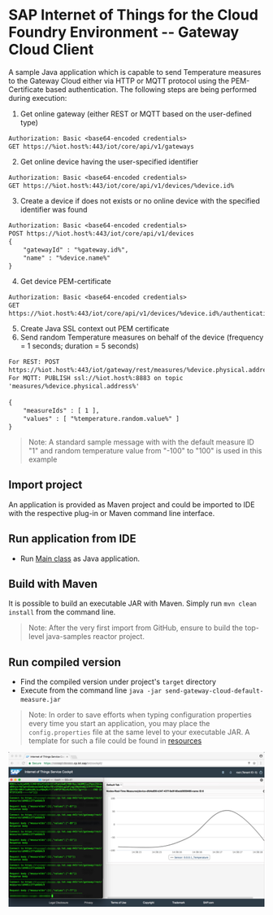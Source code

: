 # SAP Internet of Things for the Cloud Foundry Environment -- Gateway Cloud Client

A sample Java application which is capable to send Temperature measures to the Gateway Cloud either via HTTP or MQTT protocol using the PEM-Certificate based authentication. The following steps are being performed during execution:

1. Get online gateway (either REST or MQTT based on the user-defined type)
```
Authorization: Basic <base64-encoded credentials>
GET https://%iot.host%:443/iot/core/api/v1/gateways
```
2. Get online device having the user-specified identifier
```
Authorization: Basic <base64-encoded credentials>
GET https://%iot.host%:443/iot/core/api/v1/devices/%device.id%
```
3. Create a device if does not exists or no online device with the specified identifier was found
```
Authorization: Basic <base64-encoded credentials>
POST https://%iot.host%:443/iot/core/api/v1/devices  
{
	"gatewayId" : "%gateway.id%",
	"name" : "%device.name%"
}
```
4. Get device PEM-certificate 
```
Authorization: Basic <base64-encoded credentials>
GET https://%iot.host%:443/iot/core/api/v1/devices/%device.id%/authentication/pem
```
5. Create Java SSL context out PEM certificate
6. Send random Temperature measures on behalf of the device (frequency = 1 seconds; duration = 5 seconds)
```
For REST: POST https://%iot.host%:443/iot/gateway/rest/measures/%device.physical.address%
For MQTT: PUBLISH ssl://%iot.host%:8883 on topic 'measures/%device.physical.address%'  

{
	"measureIds" : [ 1 ],
	"values" : [ "%temperature.random.value%" ]
}
```
 
>Note: A standard sample message with with the default measure ID "1" and random temperature value from "-100" to "100" is used in this example

## Import project
An application is provided as Maven project and could be imported to IDE with the respective plug-in or Maven command line interface.

## Run application from IDE
- Run [Main class](src/main/java/sample/Main.java) as Java application.

## Build with Maven
It is possible to build an executable JAR with Maven. Simply run `mvn clean install` from the command line.

>Note: After the very first import from GitHub, ensure to build the top-level java-samples reactor project.

## Run compiled version
- Find the compiled version under project's `target` directory
- Execute from the command line `java -jar send-gateway-cloud-default-measure.jar`

>Note: In order to save efforts when typing configuration properties every time you start an application, you may place the `config.properties` file at the same level to your executable JAR. A template for such a file could be found in [resources](src/main/resources/config.properties)

![In Action](src/main/resources/send-gateway-cloud-default-measure.jpg "In Action")